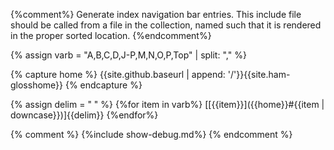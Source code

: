 {%comment%}
  Generate index navigation bar entries.
  This include file should be called from a file in the
  collection, named such that it is rendered in the proper
  sorted location.
{%endcomment%}

{% assign varb = "A,B,C,D,J-P,M,N,O,P,Top" | split: "," %}

{% capture home %}
{{site.github.baseurl | append: '/'}}{{site.ham-glosshome}}
{% endcapture %}

{% assign delim = " " %}
{%for item in varb%}
[[{{item}}]({{home}}#{{item | downcase}})]{{delim}}
{%endfor%}

{% comment %}
{%include show-debug.md%}
{% endcomment %}
